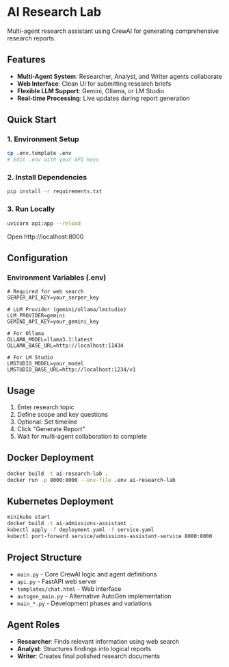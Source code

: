 # AI Research Lab

Multi-agent research assistant using CrewAI for generating comprehensive research reports.

## Features

- **Multi-Agent System**: Researcher, Analyst, and Writer agents collaborate
- **Web Interface**: Clean UI for submitting research briefs
- **Flexible LLM Support**: Gemini, Ollama, or LM Studio
- **Real-time Processing**: Live updates during report generation

## Quick Start

### 1. Environment Setup
```bash
cp .env.template .env
# Edit .env with your API keys
```

### 2. Install Dependencies
```bash
pip install -r requirements.txt
```

### 3. Run Locally
```bash
uvicorn api:app --reload
```
Open http://localhost:8000

## Configuration

### Environment Variables (.env)
```
# Required for web search
SERPER_API_KEY=your_serper_key

# LLM Provider (gemini/ollama/lmstudio)
LLM_PROVIDER=gemini
GEMINI_API_KEY=your_gemini_key

# For Ollama
OLLAMA_MODEL=llama3.1:latest
OLLAMA_BASE_URL=http://localhost:11434

# For LM Studio
LMSTUDIO_MODEL=your_model
LMSTUDIO_BASE_URL=http://localhost:1234/v1
```

## Usage

1. Enter research topic
2. Define scope and key questions
3. Optional: Set timeline
4. Click "Generate Report"
5. Wait for multi-agent collaboration to complete

## Docker Deployment

```bash
docker build -t ai-research-lab .
docker run -p 8000:8000 --env-file .env ai-research-lab
```

## Kubernetes Deployment

```bash
minikube start
docker build -t ai-admissions-assistant .
kubectl apply -f deployment.yaml -f service.yaml
kubectl port-forward service/admissions-assistant-service 8080:8000
```

## Project Structure

- `main.py` - Core CrewAI logic and agent definitions
- `api.py` - FastAPI web server
- `templates/chat.html` - Web interface
- `autogen_main.py` - Alternative AutoGen implementation
- `main_*.py` - Development phases and variations

## Agent Roles

- **Researcher**: Finds relevant information using web search
- **Analyst**: Structures findings into logical reports
- **Writer**: Creates final polished research documents

